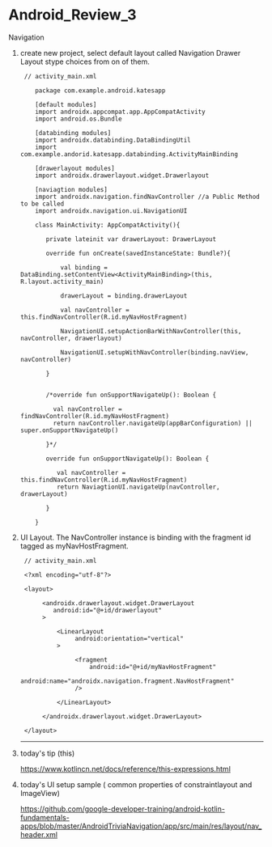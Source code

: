# Android_Review_3
Navigation 

1. create new project, select default layout called Navigation Drawer Layout stype choices from on of them.

        // activity_main.xml
        
           package com.example.android.katesapp
           
           [default modules]
           import androidx.appcompat.app.AppCompatActivity
           import android.os.Bundle
           
           [databinding modules]
           import androidx.databinding.DataBindingUtil
           import com.example.andorid.katesapp.databinding.ActivityMainBinding
           
           [drawerlayout modules]
           import androidx.drawerlayout.widget.Drawerlayout
           
           [naviagtion modules]
           import androidx.navigation.findNavController //a Public Method to be called
           import androidx.navigation.ui.NavigationUI
           
           class MainActivity: AppCompatActivity(){
           
              private lateinit var drawerLayout: DrawerLayout
           
              override fun onCreate(savedInstanceState: Bundle?){
              
                  val binding = DataBinding.setContentView<ActivityMainBinding>(this, R.layout.activity_main)
                  
                  drawerLayout = binding.drawerLayout
                  
                  val navController = this.findNavController(R.id.myNavHostFragment)
                  
                  NavigationUI.setupActionBarWithNavController(this, navController, drawerlayout)
                  
                  NavigationUI.setupWithNavController(binding.navView, navController)
              
              }
              
           
              /*override fun onSupportNavigateUp(): Boolean {
              
                val navController = findNavController(R.id.myNavHostFragment)
                return navController.navigateUp(appBarConfiguration) || super.onSupportNavigateUp()
               
              }*/
              
              override fun onSupportNavigateUp(): Boolean {
              
                 val navController = this.findNavController(R.id.myNavHostFragment)
                 return NaviagtionUI.navigateUp(navController, drawerLayout)
              
              }
           
           }
           

2. UI Layout. The NavController instance is binding with the fragment id tagged as myNavHostFragment.


        // activity_main.xml 
        
        <?xml encoding="utf-8"?>
        
        <layout>
        
             <androidx.drawerlayout.widget.DrawerLayout
                android:id="@+id/drawerlayout"
             >
             
                 <LinearLayout
                      android:orientation="vertical"
                 >
                 
                      <fragment
                          android:id="@+id/myNavHostFragment"
                          android:name="androidx.navigation.fragment.NavHostFragment"
                      />
                 
                 </LinearLayout>
             
             </androidx.drawerlayout.widget.DrawerLayout>
        
        </layout>
        
      
      ----------------------------------------------------------------------------------
      
     

3. today's tip (this)

   https://www.kotlincn.net/docs/reference/this-expressions.html
   

4. today's UI setup sample ( common properties of constraintlayout and ImageView)

   https://github.com/google-developer-training/android-kotlin-fundamentals-apps/blob/master/AndroidTriviaNavigation/app/src/main/res/layout/nav_header.xml
